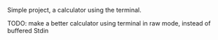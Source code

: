 Simple project, a calculator using the terminal.

TODO: make a better calculator using terminal in raw mode, instead of buffered Stdin
